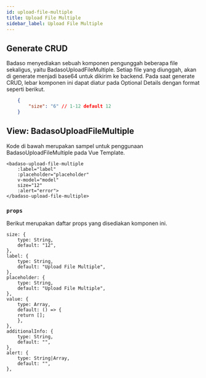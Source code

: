 ```yaml
---
id: upload-file-multiple
title: Upload File Multiple
sidebar_label: Upload File Multiple
---
```


## Generate CRUD

Badaso menyediakan sebuah komponen pengunggah beberapa file sekaligus, yaitu BadasoUploadFileMultiple. Setiap file yang diunggah, akan di generate menjadi base64 untuk dikirim ke backend. Pada saat generate CRUD, lebar komponen ini dapat diatur pada Optional Details dengan format seperti berikut.
<!--DOCUSAURUS_CODE_TABS-->
<!--JSON-->
```json
    {
        "size": "6" // 1-12 default 12
    }
```
<!--END_DOCUSAURUS_CODE_TABS-->

## View: BadasoUploadFileMultiple

Kode di bawah merupakan sampel untuk penggunaan BadasoUploadFileMultiple pada Vue Template.

<!--DOCUSAURUS_CODE_TABS-->
<!--Vue-->
```vue
<badaso-upload-file-multiple
    :label="label"
    :placeholder="placeholder"
    v-model="model"
    size="12"
    :alert="error">
</badaso-upload-file-multiple>
```
<!--END_DOCUSAURUS_CODE_TABS-->

### `props`

Berikut merupakan daftar props yang disediakan komponen ini.

```
size: {
    type: String,
    default: "12",
},
label: {
    type: String,
    default: "Upload File Multiple",
},
placeholder: {
    type: String,
    default: "Upload File Multiple",
},
value: {
    type: Array,
    default: () => {
    return [];
    },
},
additionalInfo: {
    type: String,
    default: "",
},
alert: {
    type: String|Array,
    default: "",
},
```